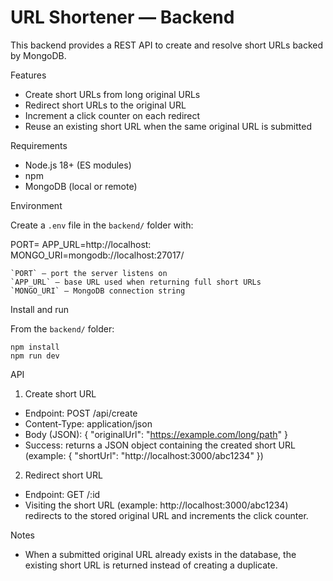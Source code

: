 # URL Shortener — Backend

This backend provides a REST API to create and resolve short URLs backed by MongoDB.

Features

- Create short URLs from long original URLs
- Redirect short URLs to the original URL
- Increment a click counter on each redirect
- Reuse an existing short URL when the same original URL is submitted

Requirements

- Node.js 18+ (ES modules)
- npm
- MongoDB (local or remote)

Environment

Create a `.env` file in the `backend/` folder with:

PORT=
APP_URL=http://localhost:
MONGO_URI=mongodb://localhost:27017/

```
`PORT` — port the server listens on
`APP_URL` — base URL used when returning full short URLs
`MONGO_URI` — MongoDB connection string
```

Install and run

From the `backend/` folder:
```
npm install
npm run dev
```

API
1) Create short URL

- Endpoint: POST /api/create
- Content-Type: application/json
- Body (JSON): { "originalUrl": "https://example.com/long/path" }
- Success: returns a JSON object containing the created short URL (example: { "shortUrl": "http://localhost:3000/abc1234" })

2) Redirect short URL

- Endpoint: GET /:id
- Visiting the short URL (example: http://localhost:3000/abc1234) redirects to the stored original URL and increments the click counter.

Notes

- When a submitted original URL already exists in the database, the existing short URL is returned instead of creating a duplicate.
